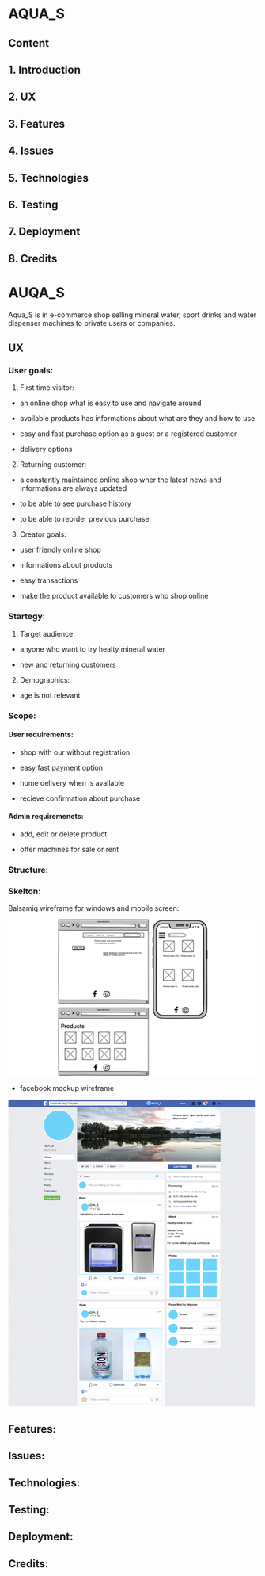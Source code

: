 # AQUA_S

## Content

## 1. Introduction

## 2. UX

## 3. Features

## 4. Issues

## 5. Technologies

## 6. Testing

## 7. Deployment

## 8. Credits


# AUQA_S

Aqua_S is in e-commerce shop selling mineral water, sport drinks and water dispenser machines to private users or companies.

## UX

### User goals:

1. First time visitor: 

- an online shop what is easy to use and navigate around

- available products has informations about what are they and how to use

- easy and fast purchase option as a guest or a registered customer

- delivery options

2. Returning customer:

- a constantly maintained online shop wher the latest news and informations are always updated

- to be able to see purchase history

- to be able to reorder previous purchase

3. Creator goals:

- user friendly online shop

- informations about products

- easy transactions

- make the product available to customers who shop online

### Startegy:

1. Target audience:

- anyone who want to try healty mineral water

- new and returning customers

2. Demographics:

- age is not relevant

### Scope:

#### User requirements:

- shop with our without registration

- easy fast payment option

- home delivery when is available

- recieve confirmation about purchase

#### Admin requiremenets:

- add, edit or delete product

- offer machines for sale or rent

### Structure:

### Skelton:

Balsamiq wireframe for windows and mobile screen:

![wireframe](media/aqua_s_wireframe.png)

- facebook mockup wireframe

![mockup](media/aqua_s_facebook.png)

## Features:

## Issues:

## Technologies:

## Testing:

## Deployment:

## Credits: